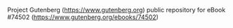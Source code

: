 Project Gutenberg (https://www.gutenberg.org) public repository for
eBook #74502 (https://www.gutenberg.org/ebooks/74502)
